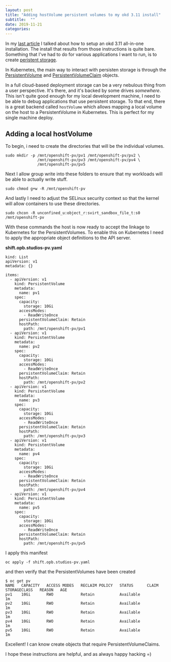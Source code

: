 ```yaml
---
layout: post
title: "Adding hostVolume persistent volumes to my okd 3.11 install"
subtitle:  ""
date: 2019-11-21
categories:
---
```


In my [last article](https://notes.elmiko.dev/2019/11/14/okd-311-dev-machine.html)
I talked about how to setup an okd 3.11 all-in-one installation. The install
that results from those instructions is quite bare. Something that I've had to
do for various applications I want to run, is to create
[peristent storage](https://docs.okd.io/3.11/architecture/additional_concepts/storage.html).

In Kubernetes, the main way to interact with persisten storage is through the
[PersistentVolume](https://docs.okd.io/3.11/rest_api/api/v1.PersistentVolume.html)
and [PersistentVolumeClaim](https://docs.okd.io/3.11/rest_api/api/v1.PersistentVolumeClaim.html)
objects.

In a full cloud-based deployment storage can be a very nebulous thing from a
user perspective. It's there, and it's backed by some drives _somewhere_. This
isn't quite good enough for my local development machine, I need to be able to
debug applications that use persistent storage. To that end, there is a great
backend called `hostVolume` which allows mapping a local volume on the host
to a PersistentVolume in Kubernetes. This is perfect for my single machine deploy.

## Adding a local hostVolume

To begin, i need to create the directories that will be the individual volumes.

```
sudo mkdir -p /mnt/openshift-pv/pv1 /mnt/openshift-pv/pv2 \
              /mnt/openshift-pv/pv3 /mnt/openshift-pv/pv4 \
              /mnt/openshift-pv/pv5
```

Next I allow group write into these folders to ensure that my workloads will
be able to actually write stuff.

```
sudo chmod g+w -R /mnt/openshift-pv
```

And lastly I need to adjust the SELinux security context so that the kernel
will allow containers to use these directories.

```
sudo chcon -R unconfined_u:object_r:svirt_sandbox_file_t:s0 /mnt/openshift-pv
```

With these commands the host is now ready to accept the linkage to Kubernetes
for the PersistentVolumes. To enable this on Kubernetes I need to apply the
appropriate object definitions to the API server.

**shift.opb.studios-pv.yaml**
```
kind: List
apiVersion: v1
metadata: {}

items:
  - apiVersion: v1
    kind: PersistentVolume
    metadata:
      name: pv1
    spec:
      capacity:
        storage: 10Gi
      accessModes:
        - ReadWriteOnce
      persistentVolumeClaim: Retain
      hostPath:
        path: /mnt/openshift-pv/pv1
  - apiVersion: v1
    kind: PersistentVolume
    metadata:
      name: pv2
    spec:
      capacity:
        storage: 10Gi
      accessModes:
        - ReadWriteOnce
      persistentVolumeClaim: Retain
      hostPath:
        path: /mnt/openshift-pv/pv2
  - apiVersion: v1
    kind: PersistentVolume
    metadata:
      name: pv3
    spec:
      capacity:
        storage: 10Gi
      accessModes:
        - ReadWriteOnce
      persistentVolumeClaim: Retain
      hostPath:
        path: /mnt/openshift-pv/pv3
  - apiVersion: v1
    kind: PersistentVolume
    metadata:
      name: pv4
    spec:
      capacity:
        storage: 10Gi
      accessModes:
        - ReadWriteOnce
      persistentVolumeClaim: Retain
      hostPath:
        path: /mnt/openshift-pv/pv4
  - apiVersion: v1
    kind: PersistentVolume
    metadata:
      name: pv5
    spec:
      capacity:
        storage: 10Gi
      accessModes:
        - ReadWriteOnce
      persistentVolumeClaim: Retain
      hostPath:
        path: /mnt/openshift-pv/pv5
```

I apply this manifest

```
oc apply -f shift.opb.studios-pv.yaml
```

and then verify that the PersistentVolumes have been created

```
$ oc get pv
NAME   CAPACITY   ACCESS MODES   RECLAIM POLICY   STATUS      CLAIM   STORAGECLASS   REASON   AGE
pv1    10Gi       RWO            Retain           Available                                   1m
pv2    10Gi       RWO            Retain           Available                                   1m
pv3    10Gi       RWO            Retain           Available                                   1m
pv4    10Gi       RWO            Retain           Available                                   1m
pv5    10Gi       RWO            Retain           Available                                   1m
```

Excellent! I can know create objects that require PersistentVolumeClaims.

I hope these instructions are helpful, and as always happy hacking =)
